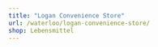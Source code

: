 ```yaml
---
title: "Logan Convenience Store"
url: /waterloo/logan-convenience-store/
shop: Lebensmittel
---
```

